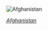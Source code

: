 
![Afghanistan](https://www.gstatic.com/prettyearth/assets/full/2312.jpg)

*[Afghanistan](https://www.google.com/maps/@32.076029,64.842166,15z/data=!3m1!1e3)*
